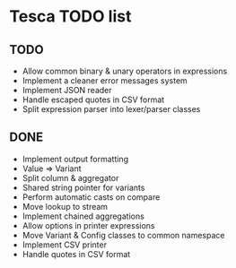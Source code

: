 Tesca TODO list
===============

TODO
----

- Allow common binary & unary operators in expressions
- Implement a cleaner error messages system
- Implement JSON reader
- Handle escaped quotes in CSV format
- Split expression parser into lexer/parser classes

DONE
----

- Implement output formatting
- Value => Variant
- Split column & aggregator
- Shared string pointer for variants
- Perform automatic casts on compare
- Move lookup to stream
- Implement chained aggregations
- Allow options in printer expressions
- Move Variant & Config classes to common namespace
- Implement CSV printer
- Handle quotes in CSV format
